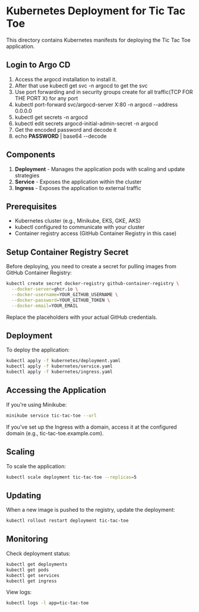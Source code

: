 # Kubernetes Deployment for Tic Tac Toe

This directory contains Kubernetes manifests for deploying the Tic Tac Toe application.

## Login to Argo CD

1. Access the argocd installation to install it.
2. After that use kubectl get svc -n argocd to get the svc
3. Use port forwarding and in security groups create for all traffic(TCP FOR THE PORT X) for any port
4. kubectl port-forward svc/argocd-server X:80 -n  argocd --address 0.0.0.0
5. kubectl get secrets -n argocd
6. kubectl edit secrets argocd-initial-admin-secret -n argocd
7. Get the encoded password and decode it
8. echo **PASSWORD** | base64 --decode



## Components

1. **Deployment** - Manages the application pods with scaling and update strategies
2. **Service** - Exposes the application within the cluster
3. **Ingress** - Exposes the application to external traffic

## Prerequisites

- Kubernetes cluster (e.g., Minikube, EKS, GKE, AKS)
- kubectl configured to communicate with your cluster
- Container registry access (GitHub Container Registry in this case)

## Setup Container Registry Secret

Before deploying, you need to create a secret for pulling images from GitHub Container Registry:

```bash
kubectl create secret docker-registry github-container-registry \
  --docker-server=ghcr.io \
  --docker-username=YOUR_GITHUB_USERNAME \
  --docker-password=YOUR_GITHUB_TOKEN \
  --docker-email=YOUR_EMAIL
```

Replace the placeholders with your actual GitHub credentials.

## Deployment

To deploy the application:

```bash
kubectl apply -f kubernetes/deployment.yaml
kubectl apply -f kubernetes/service.yaml
kubectl apply -f kubernetes/ingress.yaml
```

## Accessing the Application

If you're using Minikube:

```bash
minikube service tic-tac-toe --url
```

If you've set up the Ingress with a domain, access it at the configured domain (e.g., tic-tac-toe.example.com).

## Scaling

To scale the application:

```bash
kubectl scale deployment tic-tac-toe --replicas=5
```

## Updating

When a new image is pushed to the registry, update the deployment:

```bash
kubectl rollout restart deployment tic-tac-toe
```

## Monitoring

Check deployment status:

```bash
kubectl get deployments
kubectl get pods
kubectl get services
kubectl get ingress
```

View logs:

```bash
kubectl logs -l app=tic-tac-toe
```
